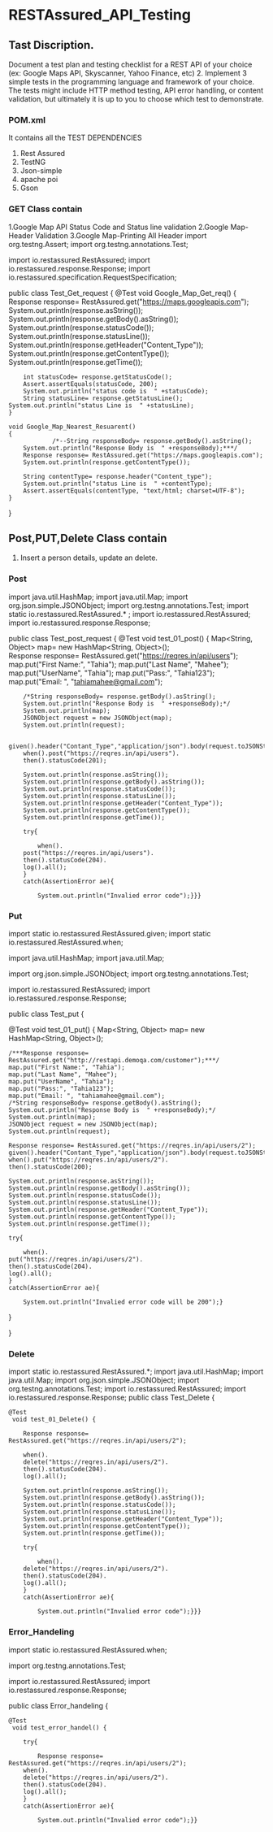 # RESTAssured_API_Testing
## Tast Discription.
Document a test plan and testing checklist for a REST API of your choice (ex: Google Maps API, Skyscanner, Yahoo Finance, etc) 2. Implement 3 simple tests in the programming language and framework of your choice. The tests might include HTTP method testing, API error handling, or content validation, but ultimately it is up to you to choose which test to demonstrate.

### POM.xml
It contains all the TEST DEPENDENCIES
1. Rest Assured
2. TestNG
3. Json-simple
4. apache poi
5. Gson
### GET Class contain
1.Google Map API Status Code and Status line validation
2.Google Map- Header Validation
3.Google Map-Printing All Header
import org.testng.Assert;
import org.testng.annotations.Test;

import io.restassured.RestAssured;
import io.restassured.response.Response;
import io.restassured.specification.RequestSpecification;

public class Test_Get_request {
	@Test
	void Google_Map_Get_req()
	{				
		Response response= RestAssured.get("https://maps.googleapis.com");
		System.out.println(response.asString());
		System.out.println(response.getBody().asString());
		System.out.println(response.statusCode());
		System.out.println(response.statusLine());
		System.out.println(response.getHeader("Content_Type"));
		System.out.println(response.getContentType());
		System.out.println(response.getTime()); 
		
		
		int statusCode= response.getStatusCode();
		Assert.assertEquals(statusCode, 200);
		System.out.println("status code is  " +statusCode);
		String statusLine= response.getStatusLine();
   	System.out.println("status Line is  " +statusLine); 			
	}
	
	void Google_Map_Nearest_Resuarent()
	{
				/*--String responseBody= response.getBody().asString();
		System.out.println("Response Body is  " +responseBody);***/
		Response response= RestAssured.get("https://maps.googleapis.com");
		System.out.println(response.getContentType());
		
		String contentType= response.header("Content_type");
		System.out.println("status Line is  " +contentType); 
		Assert.assertEquals(contentType, "text/html; charset=UTF-8");		
	}	

}
## Post,PUT,Delete Class contain
1. Insert a person details, update an delete.

### Post
import java.util.HashMap;
import java.util.Map;
import org.json.simple.JSONObject;
import org.testng.annotations.Test;
import static io.restassured.RestAssured.* ;
import io.restassured.RestAssured;
import io.restassured.response.Response;

public class Test_post_request {
	@Test
	 void test_01_post() {
		Map<String, Object> map= new HashMap<String, Object>();		
		Response response= RestAssured.get("https://reqres.in/api/users");
		map.put("First Name:", "Tahia");
		map.put("Last Name", "Mahee");
		map.put("UserName", "Tahia");
		map.put("Pass:", "Tahia123");
		map.put("Email: ", "tahiamahee@gmail.com");		
		
		/*String responseBody= response.getBody().asString();
		System.out.println("Response Body is  " +responseBody);*/
		System.out.println(map);
		JSONObject request = new JSONObject(map);
		System.out.println(request);
		
		given().header("Contant_Type","application/json").body(request.toJSONString()).
		when().post("https://reqres.in/api/users").
		then().statusCode(201);
		
		System.out.println(response.asString());
		System.out.println(response.getBody().asString());
		System.out.println(response.statusCode());
		System.out.println(response.statusLine());
		System.out.println(response.getHeader("Content_Type"));
		System.out.println(response.getContentType());
		System.out.println(response.getTime()); 

		try{

			when().
		post("https://reqres.in/api/users").
		then().statusCode(204).
		log().all();
		}
		catch(AssertionError ae){
           
			System.out.println("Invalied error code");}}}

### Put
import static io.restassured.RestAssured.given;
import static io.restassured.RestAssured.when;

import java.util.HashMap;
import java.util.Map;

import org.json.simple.JSONObject;
import org.testng.annotations.Test;

import io.restassured.RestAssured;
import io.restassured.response.Response;

public class Test_put {


@Test
void test_01_put() {
	Map<String, Object> map= new HashMap<String, Object>();
	
	/***Response response= RestAssured.get("http://restapi.demoqa.com/customer");***/
	map.put("First Name:", "Tahia");
	map.put("Last Name", "Mahee");
	map.put("UserName", "Tahia");
	map.put("Pass:", "Tahia123");
	map.put("Email: ", "tahiamahee@gmail.com");
	/*String responseBody= response.getBody().asString();
	System.out.println("Response Body is  " +responseBody);*/
	System.out.println(map);
	JSONObject request = new JSONObject(map);
	System.out.println(request);
	
	Response response= RestAssured.get("https://reqres.in/api/users/2");
	given().header("Contant_Type","application/json").body(request.toJSONString()).
	when().put("https://reqres.in/api/users/2").
	then().statusCode(200);

	System.out.println(response.asString());
	System.out.println(response.getBody().asString());
	System.out.println(response.statusCode());
	System.out.println(response.statusLine());
	System.out.println(response.getHeader("Content_Type"));
	System.out.println(response.getContentType());
	System.out.println(response.getTime()); 

	try{

		when().
	put("https://reqres.in/api/users/2").
	then().statusCode(204).
	log().all();
	}
	catch(AssertionError ae){
       
		System.out.println("Invalied error code will be 200");}
}
	
}


  
 ### Delete
import static io.restassured.RestAssured.*;
import java.util.HashMap;
import java.util.Map;
import org.json.simple.JSONObject;
import org.testng.annotations.Test;
import io.restassured.RestAssured;
import io.restassured.response.Response;
public class Test_Delete {
	
	@Test
	 void test_01_Delete() {
		
		Response response= RestAssured.get("https://reqres.in/api/users/2");
	
		when().
		delete("https://reqres.in/api/users/2").
		then().statusCode(204).
		log().all();
			
		System.out.println(response.asString());
		System.out.println(response.getBody().asString());
		System.out.println(response.statusCode());
		System.out.println(response.statusLine());
		System.out.println(response.getHeader("Content_Type"));
		System.out.println(response.getContentType());
		System.out.println(response.getTime()); 

		try{

			when().
		delete("https://reqres.in/api/users/2").
		then().statusCode(204).
		log().all();
		}
		catch(AssertionError ae){
           
			System.out.println("Invalied error code");}}}
      
### Error_Handeling

import static io.restassured.RestAssured.when;

import org.testng.annotations.Test;

import io.restassured.RestAssured;
import io.restassured.response.Response;

public class Error_handeling {

	@Test
	 void test_error_handel() {	
		
		try{

			Response response= RestAssured.get("https://reqres.in/api/users/2");
		when().
		delete("https://reqres.in/api/users/2").
		then().statusCode(204).
		log().all();
		}
		catch(AssertionError ae){
           
			System.out.println("Invalied error code");}}




  
  
  




